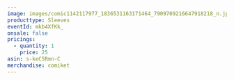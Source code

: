 ```yaml
---
image: images/comic1142117977_1836531163171464_7909709216647918218_n.jpg
producttype: Sleeves
eventId: mkb4XfKk_
onsale: false
pricings:
  - quantity: 1
    price: 25
asin: s-keC5Rmn-C
merchandise: comiket
---
```

